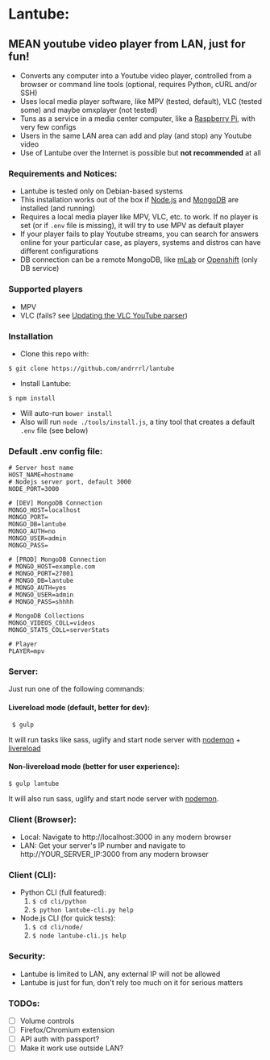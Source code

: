 # Lantube: #
## MEAN youtube video player from LAN, just for fun! ##
* Converts any computer into a Youtube video player, controlled from a browser or command line tools (optional, requires Python, cURL and/or SSH)
* Uses local media player software, like MPV (tested, default), VLC (tested some) and maybe omxplayer (not tested)
* Tuns as a service in a media center computer, like a [Raspberry Pi](https://www.raspberrypi.org/), with very few configs
* Users in the same LAN area can add and play (and stop) any Youtube video
* Use of Lantube over the Internet is possible but **not recommended** at all

### Requirements and Notices: ###
* Lantube is tested only on Debian-based systems
* This installation works out of the box if [Node.js](https://nodejs.org/) and [MongoDB](https://www.mongodb.com/) are installed (and running)
* Requires a local media player like MPV, VLC, etc. to work. If no player is set (or if `.env` file is missing), it will try to use MPV as default player
* If your player fails to play Youtube streams, you can search for answers online for your particular case, as players, systems and distros can have different configurations
* DB connection can be a remote MongoDB, like [mLab](https://mlab.com/) or [Openshift](https://www.openshift.com/) (only DB service)

### Supported players ###
* MPV
* VLC (fails? see [Updating the VLC YouTube parser](http://askubuntu.com/a/197766/280008))

### Installation ###
* Clone this repo with: 
```
$ git clone https://github.com/andrrrl/lantube
```
* Install Lantube:
```
$ npm install
```
* Will auto-run `bower install`
* Also will run `node ./tools/install.js`, a tiny tool that creates a default `.env` file (see below)

### Default .env config file: ###

```
# Server host name
HOST_NAME=hostname
# Nodejs server port, default 3000
NODE_PORT=3000

# [DEV] MongoDB Connection
MONGO_HOST=localhost
MONGO_PORT=
MONGO_DB=lantube
MONGO_AUTH=no
MONGO_USER=admin
MONGO_PASS=

# [PROD] MongoDB Connection
# MONGO_HOST=example.com
# MONGO_PORT=27001
# MONGO_DB=lantube
# MONGO_AUTH=yes
# MONGO_USER=admin
# MONGO_PASS=shhhh

# MongoDB Collections
MONGO_VIDEOS_COLL=videos
MONGO_STATS_COLL=serverStats

# Player
PLAYER=mpv
```

### Server: ###

Just run one of the following commands:

#### Livereload mode (default, better for dev): ####
```
 $ gulp 
```
It will run tasks like sass, uglify and start node server with [nodemon](http://nodemon.io/) + [livereload](http://livereload.com/)

#### Non-livereload mode (better for user experience): ####
```
$ gulp lantube
```
It will also run sass, uglify and start node server with [nodemon](http://nodemon.io/).

### Client (Browser): ###
* Local: Navigate to http://localhost:3000 in any modern browser
* LAN: Get your server's IP number and navigate to http://YOUR_SERVER_IP:3000 from any modern browser

### Client (CLI): ###
* Python CLI (full featured):
  1. `$ cd cli/python`
  2. `$ python lantube-cli.py help`
* Node.js CLI (for quick tests): 
  1. `$ cd cli/node/`
  2. `$ node lantube-cli.js help`

### Security: ###
* Lantube is limited to LAN, any external IP will not be allowed
* Lantube is just for fun, don't rely too much on it for serious matters

### TODOs: ###
* [ ] Volume controls
* [ ] Firefox/Chromium extension
* [ ] API auth with passport?
* [ ] Make it work use outside LAN?
